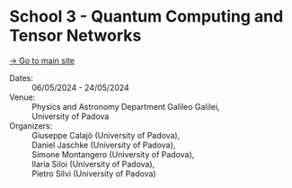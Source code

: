# School 3 - Quantum Computing and Tensor Networks

[→ Go to main site](https://indico.dfa.unipd.it/event/1038)

<dl class="event-info">
  <dt>Dates:</dt>
  <dd>06/05/2024 - 24/05/2024</dd>
  
  <dt>Venue:</dt>
  <dd>Physics and Astronomy Department Galileo Galilei,</br>University of Padova</dd>
  
  <dt>Organizers:</dt>
  <dd>Giuseppe Calajò (University of Padova),</br>Daniel Jaschke (University of Padova),</br>Simone Montangero (University of Padova),</br>Ilaria Siloi (University of Padova),</br>Pietro Silvi (University of Padova)</dd>
</dl>



